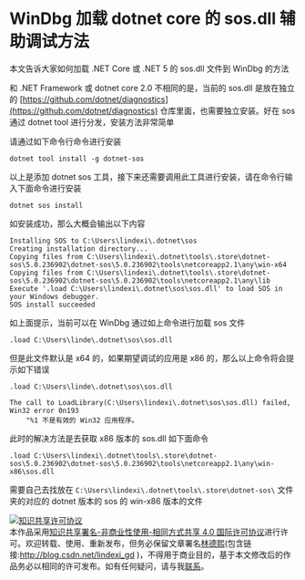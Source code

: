 # WinDbg 加载 dotnet core 的 sos.dll 辅助调试方法

本文告诉大家如何加载 .NET Core 或 .NET 5 的 sos.dll 文件到 WinDbg 的方法

<!--more-->
<!-- CreateTime:2021/7/26 20:59:25 -->

<!-- 发布 -->

和 .NET Framework 或 dotnet core 2.0 不相同的是，当前的 sos.dll 是放在独立的 [https://github.com/dotnet/diagnostics](https://github.com/dotnet/diagnostics) 仓库里面，也需要独立安装。好在 sos 通过 dotnet tool 进行分发，安装方法非常简单

请通过如下命令行命令进行安装

```
dotnet tool install -g dotnet-sos
```

以上是添加 dotnet sos 工具，接下来还需要调用此工具进行安装，请在命令行输入下面命令进行安装

```
dotnet sos install
```

如安装成功，那么大概会输出以下内容

```
Installing SOS to C:\Users\lindexi\.dotnet\sos
Creating installation directory...
Copying files from C:\Users\lindexi\.dotnet\tools\.store\dotnet-sos\5.0.236902\dotnet-sos\5.0.236902\tools\netcoreapp2.1\any\win-x64
Copying files from C:\Users\lindexi\.dotnet\tools\.store\dotnet-sos\5.0.236902\dotnet-sos\5.0.236902\tools\netcoreapp2.1\any\lib
Execute '.load C:\Users\lindexi\.dotnet\sos\sos.dll' to load SOS in your Windows debugger.
SOS install succeeded
```

如上面提示，当前可以在 WinDbg 通过如上命令进行加载 sos 文件

```
.load C:\Users\linde\.dotnet\sos\sos.dll
```

但是此文件默认是 x64 的，如果期望调试的应用是 x86 的，那么以上命令将会提示如下错误

```
.load C:\Users\linde\.dotnet\sos\sos.dll

The call to LoadLibrary(C:\Users\lindexi\.dotnet\sos\sos.dll) failed, Win32 error 0n193
    "%1 不是有效的 Win32 应用程序。
```

此时的解决方法是去获取 x86 版本的 sos.dll 如下面命令

```
.load C:\Users\lindexi\.dotnet\tools\.store\dotnet-sos\5.0.236902\dotnet-sos\5.0.236902\tools\netcoreapp2.1\any\win-x86\sos.dll
```

需要自己去找放在 `C:\Users\lindexi\.dotnet\tools\.store\dotnet-sos\` 文件夹的对应的 dotnet 版本的 sos 的 win-x86 版本的文件

<a rel="license" href="http://creativecommons.org/licenses/by-nc-sa/4.0/"><img alt="知识共享许可协议" style="border-width:0" src="https://licensebuttons.net/l/by-nc-sa/4.0/88x31.png" /></a><br />本作品采用<a rel="license" href="http://creativecommons.org/licenses/by-nc-sa/4.0/">知识共享署名-非商业性使用-相同方式共享 4.0 国际许可协议</a>进行许可。欢迎转载、使用、重新发布，但务必保留文章署名[林德熙](http://blog.csdn.net/lindexi_gd)(包含链接:http://blog.csdn.net/lindexi_gd )，不得用于商业目的，基于本文修改后的作品务必以相同的许可发布。如有任何疑问，请与我[联系](mailto:lindexi_gd@163.com)。
